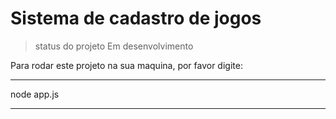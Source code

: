 # Sistema de cadastro de jogos

> status do projeto Em desenvolvimento

Para rodar este projeto  na sua maquina, por favor digite:

***
node app.js
***

